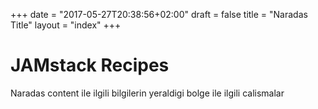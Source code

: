 +++
date = "2017-05-27T20:38:56+02:00"
draft = false
title = "Naradas Title"
layout = "index"
+++

# JAMstack Recipes

Naradas content ile ilgili bilgilerin yeraldigi bolge ile ilgili calismalar
